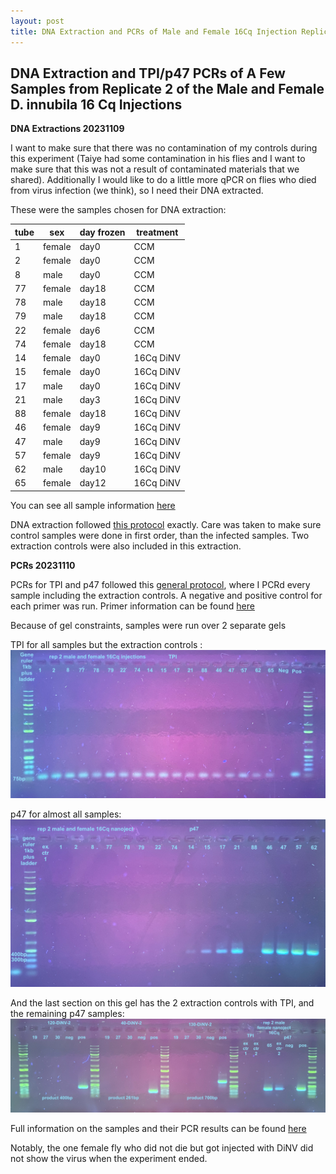 ```yaml
---
layout: post
title: DNA Extraction and PCRs of Male and Female 16Cq Injection Replicate 2
---
```


## DNA Extraction and TPI/p47 PCRs of A Few Samples from Replicate 2 of the Male and Female D. innubila 16 Cq Injections 

**DNA Extractions 20231109**

I want to make sure that there was no contamination of my controls during this experiment (Taiye had some contamination in his flies and I want to make sure that this was not a result of contaminated materials that we shared). Additionally I would like to do a little more qPCR on flies who died from virus infection (we think), so I need their DNA extracted. 

These were the samples chosen for DNA extraction:

| tube | sex    | day frozen | treatment |
|------|--------|------------|-----------|
| 1    | female | day0       | CCM       |
| 2    | female | day0       | CCM       |
| 8    | male   | day0       | CCM       |
| 77   | female | day18      | CCM       |
| 78   | male   | day18      | CCM       |
| 79   | male   | day18      | CCM       |
| 22   | female | day6       | CCM       |
| 74   | female | day18      | CCM       |
| 14   | female | day0       | 16Cq DiNV |
| 15   | female | day0       | 16Cq DiNV |
| 17   | male   | day0       | 16Cq DiNV |
| 21   | male   | day3       | 16Cq DiNV |
| 88   | female | day18      | 16Cq DiNV |
| 46   | female | day9       | 16Cq DiNV |
| 47   | male   | day9       | 16Cq DiNV |
| 57   | female | day9       | 16Cq DiNV |
| 62   | male   | day10      | 16Cq DiNV |
| 65   | female | day12      | 16Cq DiNV |

You can see all sample information [here](https://docs.google.com/spreadsheets/d/1ySDEZToo8tgx7-sX1Usvacoe_2adZLMXXGsIJt6uGI8/edit#gid=1519258697)

DNA extraction followed [this protocol](https://github.com/meschedl/Unckless_Lab_Resources/blob/main/protocols/single_fly_DNA_extraction_DiNV.md) exactly. Care was taken to make sure control samples were done in first order, than the infected samples. Two extraction controls were also included in this extraction. 

**PCRs 20231110**

PCRs for TPI and p47 followed this [general protocol](https://github.com/meschedl/Unckless_Lab_Resources/blob/main/protocols/PCR_protocol_general.md), where I PCRd every sample including the extraction controls. A negative and positive control for each primer was run. Primer information can be found [here](https://docs.google.com/spreadsheets/d/1IaLLjsa4SXJr90wUi8xyE1dYvWmHsbThSz3d8N9KaK0/edit#gid=0)

Because of gel constraints, samples were run over 2 separate gels

TPI for all samples but the extraction controls :
![](https://raw.githubusercontent.com/meschedl/Unckless-Lab-Notebook-Maggie/master/images/20231110-gel-1.jpeg)

p47 for almost all samples: 
![](https://raw.githubusercontent.com/meschedl/Unckless-Lab-Notebook-Maggie/master/images/20231110-gel-2.jpeg)

And the last section on this gel has the 2 extraction controls with TPI, and the remaining p47 samples:
![](https://raw.githubusercontent.com/meschedl/Unckless-Lab-Notebook-Maggie/master/images/20231110-gel-3.jpeg)

Full information on the samples and their PCR results can be found [here](https://docs.google.com/spreadsheets/d/1ySDEZToo8tgx7-sX1Usvacoe_2adZLMXXGsIJt6uGI8/edit#gid=1519258697)

Notably, the one female fly who did not die but got injected with DiNV did not show the virus when the experiment ended. 